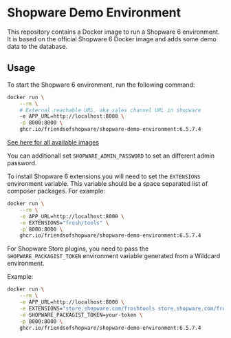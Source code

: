 # Shopware Demo Environment

This repository contains a Docker image to run a Shopware 6 environment. It is based on the official Shopware 6 Docker image and adds some demo data to the database.

## Usage

To start the Shopware 6 environment, run the following command:

```bash
docker run \
    --rm \
    # External reachable URL, aka sales channel URL in shopware
    -e APP_URL=http://localhost:8000 \
    -p 8000:8000 \
    ghcr.io/friendsofshopware/shopware-demo-environment:6.5.7.4
```

[See here for all available images](https://github.com/FriendsOfShopware/shopware-demo-environment/pkgs/container/shopware-demo-environment/versions?filters%5Bversion_type%5D=tagged)

You can additionall set `SHOPWARE_ADMIN_PASSWORD` to set an different admin password.

To install Shopware 6 extensions you will need to set the `EXTENSIONS` environment variable. This variable should be a space separated list of composer packages. For example:

```bash
docker run \
    --rm \
    -e APP_URL=http://localhost:8000 \
    -e EXTENSIONS="frosh/tools" \
    -p 8000:8000 \
    ghcr.io/friendsofshopware/shopware-demo-environment:6.5.7.4
```

For Shopware Store plugins, you need to pass the `SHOPWARE_PACKAGIST_TOKEN` environment variable generated from a Wildcard environment.

Example:

```bash
docker run \
    --rm \
    -e APP_URL=http://localhost:8000 \
    -e EXTENSIONS="store.shopware.com/froshtools store.shopware.com/froshplatformsharebasket" \
    -e SHOPWARE_PACKAGIST_TOKEN=your-token \
    -p 8000:8000 \
    ghcr.io/friendsofshopware/shopware-demo-environment:6.5.7.4
```
